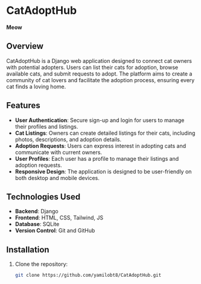 # CatAdoptHub
   **Meow**
## Overview
CatAdoptHub is a Django web application designed to connect cat owners with potential adopters. Users can list their cats for adoption, browse available cats, and submit requests to adopt. The platform aims to create a community of cat lovers and facilitate the adoption process, ensuring every cat finds a loving home.

## Features
- **User Authentication**: Secure sign-up and login for users to manage their profiles and listings.
- **Cat Listings**: Owners can create detailed listings for their cats, including photos, descriptions, and adoption details.
- **Adoption Requests**: Users can express interest in adopting cats and communicate with current owners.
- **User Profiles**: Each user has a profile to manage their listings and adoption requests.
- **Responsive Design**: The application is designed to be user-friendly on both desktop and mobile devices.

## Technologies Used
- **Backend**: Django
- **Frontend**: HTML, CSS, Tailwind, JS
- **Database**: SQLite 
- **Version Control**: Git and GitHub

## Installation
1. Clone the repository:
   ```bash
   git clone https://github.com/yamilobt8/CatAdoptHub.git

